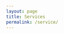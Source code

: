 ```yaml
---
layout: page
title: Services
permalink: /service/
---
```


<!-- ## 2023

<ol>
<li>Program Commitee -- SANER 2023 </li>
<li>Program Commitee -- ICSE 2023 Demo Track</li>
</ol>

## 2022

<ol>
<li>Program Commitee --  Internetware 2022</li>
<li>Program Commitee --  TechDebt'22 Tools Track </li>
<li>Program Commitee -- MSR'22 Data/Tool Showcase</li>
</ol>

## 2021

<ol>
<li>Program Commitee --  Chinasoft 2021 </li>
</ol>

## 2020

<ol>
<li>Journal referee -- TOSEM </li>
<li>Journal referee -- IST </li>
<li>Journal referee -- JSS </li>
<li>Organization Commitee -- 19th National Software Application Conference (NASAC 2020)</li>
</ol>

## 2019

<ol>
<li>Program Commitee -- 18th National Software Application Conference (NASAC 2019 Big Data-Driven Intelligent Software Development for Onsite Programming)</li>
<li>Program Commitee -- 18th National Software Application Conference (NASAC 2019 Intelligent Software Engineering Track)</li>
<li>Organization Commitee -- 18th National Software Application Conference (NASAC 2019)</li>
<li>Registration Co-Chair -- 26th IEEE International Conference on Software Analysis, Evolution, and Reengineering (SANER 2019) </li>
<li>External reviewer -- 43rd Annual International Computers, Software & Applications Conference (COMPSAC 2019 SETA Track) </li>
<li>Journal referee -- Journal of Systems and Software </li>
</ol>

## 2018

<ol>

<li>Journal referee -- IEEE Transactions on Reliability </li>
<li>External reviewer -- 14th International Conference on Predictive Models and Data Analytics in Software Engineering (PROMISE 2018) </li>
<li>Journal referee -- Empirical Software Engineering </li>
<li>Journal referee -- IEEEE Access </li>
<li>Journal referee -- SCIENCE CHINA Information Sciences  </li>

</ol> -->

